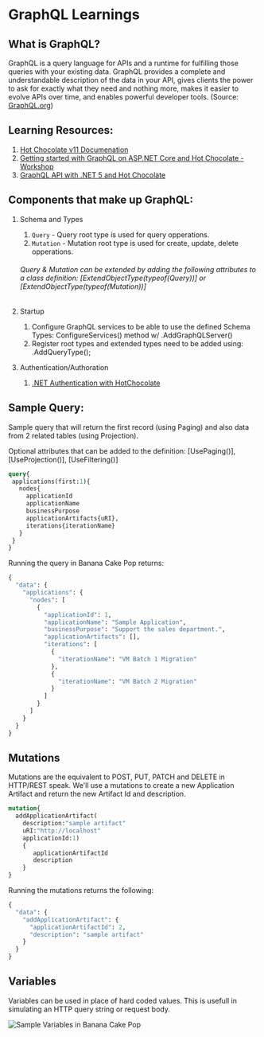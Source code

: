 # GraphQL Learnings

## What is GraphQL?

GraphQL is a query language for APIs and a runtime for fulfilling those queries with your existing data. GraphQL provides a complete and understandable description of the data in your API, gives clients the power to ask for exactly what they need and nothing more, makes it easier to evolve APIs over time, and enables powerful developer tools. (Source: [GraphQL.org](https://graphql.org/))

## Learning Resources:

1. [Hot Chocolate v11 Documenation](https://chillicream.com/docs/hotchocolate)
2. [Getting started with GraphQL on ASP.NET Core and Hot Chocolate - Workshop](https://github.com/ChilliCream/graphql-workshop)
3. [GraphQL API with .NET 5 and Hot Chocolate](https://youtu.be/HuN94qNwQmM)

## Components that make up GraphQL:

1. Schema and Types
   1. `Query` - Query root type is used for query opperations.
   1. `Mutation` - Mutation root type is used for create, update, delete opperations.

    ###### Query & Mutation can be extended by adding the following attributes to a class definition: [ExtendObjectType(typeof(Query))] or [ExtendObjectType(typeof(Mutation))]
   
2. Startup
    1. Configure GraphQL services to be able to use the defined Schema Types: ConfigureServices() method w/ .AddGraphQLServer()
    1. Register root types and extended types need to be added using: .AddQueryType<QueryType>();

3. Authentication/Authoration
    1. [.NET Authentication with HotChocolate](https://github.com/microsoft/emerging-opportunities/tree/main/.NET/Authentication)
  
## Sample Query:
  
Sample query that will return the first record (using Paging) and also data from 2 related tables (using Projection).

Optional attributes that can be added to the definition:  [UsePaging()], [UseProjection()], [UseFiltering()] 

```GraphQL
query{
 applications(first:1){
   nodes{
     applicationId
     applicationName
     businessPurpose
     applicationArtifacts{uRI}, 
     iterations{iterationName}
   }
 }
}
```
   
Running the query in Banana Cake Pop returns:
```GraphQL
{
  "data": {
    "applications": {
      "nodes": [
        {
          "applicationId": 1,
          "applicationName": "Sample Application",
          "businessPurpose": "Support the sales department.",
          "applicationArtifacts": [],
          "iterations": [
            {
              "iterationName": "VM Batch 1 Migration"
            },
            {
              "iterationName": "VM Batch 2 Migration"
            }
          ]
        }
      ]
    }
  }
}
```

## Mutations
 
Mutations are the equivalent to POST, PUT, PATCH and DELETE in HTTP/REST speak.  We'll use a mutations to create a new Application Artifact and return the new Artifact Id and description.
   
```GraphQL
mutation{
  addApplicationArtifact(
    description:"sample artifact"
    uRI:"http://localhost"
    applicationId:1)
    {
       applicationArtifactId
       description
    }
}   
```
  
Running the mutations returns the following:
   
```GraphQL
{
  "data": {
    "addApplicationArtifact": {
      "applicationArtifactId": 2,
      "description": "sample artifact"
    }
  }
}
```

## Variables
   
Variables can be used in place of hard coded values.  This is usefull in simulating an HTTP query string or request body.

![Sample Variables in Banana Cake Pop](https://github.com/microsoft/emerging-opportunities/blob/main/MotherBox/GraphQL/Variables.png)

